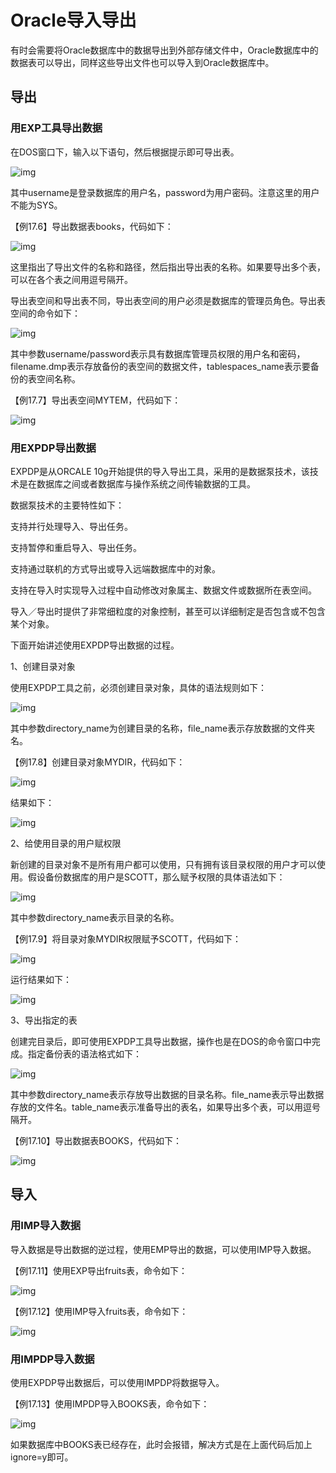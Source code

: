 # Oracle导入导出

有时会需要将Oracle数据库中的数据导出到外部存储文件中，Oracle数据库中的数据表可以导出，同样这些导出文件也可以导入到Oracle数据库中。

## 导出

### **用EXP工具导出数据**

在DOS窗口下，输入以下语句，然后根据提示即可导出表。

![img](file:///C:\Users\大力\AppData\Local\Temp\ksohtml\wpsA2BC.tmp.jpg) 

其中username是登录数据库的用户名，password为用户密码。注意这里的用户不能为SYS。

【例17.6】导出数据表books，代码如下：

![img](file:///C:\Users\大力\AppData\Local\Temp\ksohtml\wpsA2BD.tmp.jpg) 

这里指出了导出文件的名称和路径，然后指出导出表的名称。如果要导出多个表，可以在各个表之间用逗号隔开。

导出表空间和导出表不同，导出表空间的用户必须是数据库的管理员角色。导出表空间的命令如下：

![img](file:///C:\Users\大力\AppData\Local\Temp\ksohtml\wpsA2CE.tmp.jpg) 

其中参数username/password表示具有数据库管理员权限的用户名和密码，filename.dmp表示存放备份的表空间的数据文件，tablespaces_name表示要备份的表空间名称。

【例17.7】导出表空间MYTEM，代码如下：

![img](file:///C:\Users\大力\AppData\Local\Temp\ksohtml\wpsA2CF.tmp.jpg) 

### **用EXPDP导出数据**

EXPDP是从ORCALE 10g开始提供的导入导出工具，采用的是数据泵技术，该技术是在数据库之间或者数据库与操作系统之间传输数据的工具。

数据泵技术的主要特性如下：

支持并行处理导入、导出任务。

支持暂停和重启导入、导出任务。

支持通过联机的方式导出或导入远端数据库中的对象。

支持在导入时实现导入过程中自动修改对象属主、数据文件或数据所在表空间。

导入／导出时提供了非常细粒度的对象控制，甚至可以详细制定是否包含或不包含某个对象。

下面开始讲述使用EXPDP导出数据的过程。

1、创建目录对象

使用EXPDP工具之前，必须创建目录对象，具体的语法规则如下：

![img](file:///C:\Users\大力\AppData\Local\Temp\ksohtml\wpsA2D4.tmp.jpg) 

其中参数directory_name为创建目录的名称，file_name表示存放数据的文件夹名。

【例17.8】创建目录对象MYDIR，代码如下：

![img](file:///C:\Users\大力\AppData\Local\Temp\ksohtml\wpsA2E1.tmp.jpg) 

结果如下：

![img](file:///C:\Users\大力\AppData\Local\Temp\ksohtml\wpsA2E2.tmp.jpg) 

2、给使用目录的用户赋权限

新创建的目录对象不是所有用户都可以使用，只有拥有该目录权限的用户才可以使用。假设备份数据库的用户是SCOTT，那么赋予权限的具体语法如下：

![img](file:///C:\Users\大力\AppData\Local\Temp\ksohtml\wpsA2E3.tmp.jpg) 

其中参数directory_name表示目录的名称。

【例17.9】将目录对象MYDIR权限赋予SCOTT，代码如下：

![img](file:///C:\Users\大力\AppData\Local\Temp\ksohtml\wpsA2F3.tmp.jpg) 

运行结果如下：

![img](file:///C:\Users\大力\AppData\Local\Temp\ksohtml\wpsA2F4.tmp.jpg) 

3、导出指定的表

创建完目录后，即可使用EXPDP工具导出数据，操作也是在DOS的命令窗口中完成。指定备份表的语法格式如下：

![img](file:///C:\Users\大力\AppData\Local\Temp\ksohtml\wpsA2F5.tmp.jpg) 

其中参数directory_name表示存放导出数据的目录名称。file_name表示导出数据存放的文件名。table_name表示准备导出的表名，如果导出多个表，可以用逗号隔开。

【例17.10】导出数据表BOOKS，代码如下：

![img](file:///C:\Users\大力\AppData\Local\Temp\ksohtml\wpsA306.tmp.jpg) 

## 导入

### **用IMP导入数据**

导入数据是导出数据的逆过程，使用EMP导出的数据，可以使用IMP导入数据。

【例17.11】使用EXP导出fruits表，命令如下：

![img](file:///C:\Users\大力\AppData\Local\Temp\ksohtml\wpsA307.tmp.jpg) 

【例17.12】使用IMP导入fruits表，命令如下：

![img](file:///C:\Users\大力\AppData\Local\Temp\ksohtml\wpsA308.tmp.jpg) 

### **用IMPDP导入数据**

使用EXPDP导出数据后，可以使用IMPDP将数据导入。

【例17.13】使用IMPDP导入BOOKS表，命令如下：

![img](file:///C:\Users\大力\AppData\Local\Temp\ksohtml\wpsA309.tmp.jpg) 

如果数据库中BOOKS表已经存在，此时会报错，解决方式是在上面代码后加上ignore=y即可。

 

 

 